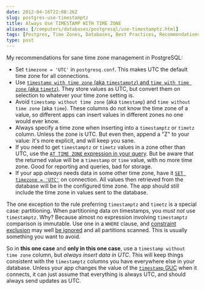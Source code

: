 ```yaml
--- 
date: 2012-04-16T22:08:26Z
slug: postgres-use-timestamptz
title: Always Use TIMESTAMP WITH TIME ZONE
aliases: [/computers/databases/postgresql/use-timestamptz.html]
tags: [Postgres, Time Zones, Databases, Best Practices, Recommendations]
type: post
---
```


My recommendations for sane time zone management in PostgreSQL:

-   Set `timezone = 'UTC'` in `postgresq.conf`. This makes UTC the default time
    zone for all connections.
-   Use [`timestamp with time zone` (aka `timestamptz`) and
    `time with time zone` (aka `timetz`)]. They store values as UTC, but convert
    them on selection to whatever your time zone setting is.
-   Avoid `timestamp without time zone` (aka `timestamp`) and
    `time without time zone` (aka `time`). These columns do not know the time
    zone of a value, so different apps can insert values in different zones no
    one would ever know.
-   Always specify a time zone when inserting into a `timestamptz` or `timetz`
    column. Unless the zone is UTC. But even then, append a "Z" to your value:
    it's more explicit, and will keep you sane.
-   If you need to get `timestamptz` or `timetz` values in a zone other than
    UTC, use the [`AT TIME ZONE` expression in your query]. But be aware that
    the returned value will be a `timestamp` or `time` value, with no more time
    zone. Good for reporting and queries, bad for storage.
-   If your app *always* needs data in some other time zone, have it
    [`SET timezone = 'UTC'`] on connection. All values then retrieved from the
    database will be in the configured time zone. The app should still include
    the time zone in values sent to the database.

The one exception to the rule preferring `timestamptz` and `timetz` is a special
case: partitioning. When partitioning data on timestamps, you *must not* use
`timestamptz`. Why? Because almost no expression involving `timestamptz`
comparison is immutable. Use one in a `WHERE` clause, and [constraint exclusion]
may well [be ignored] and all partitions scanned. This is usually something you
want to avoid.

So in **this one case** and **only in this one case**, use a
`timestamp without time zone` column, but *always insert data in UTC*. This will
keep things consistent with the `timestamptz` columns you have everywhere else
in your database. Unless your app changes the value of the [`timestamp`
GUC][`SET timezone = 'UTC'`] when it connects, it can just assume that
everything is always UTC, and should always send updates as UTC.

  [`timestamp with time zone` (aka `timestamptz`) and `time with time zone` (aka `timetz`)]: http://www.postgresql.org/docs/current/static/datatype-datetime.html
  [`AT TIME ZONE` expression in your query]: http://www.postgresql.org/docs/current/static/functions-datetime.html#FUNCTIONS-DATETIME-ZONECONVERT
  [`SET timezone = 'UTC'`]: http://www.postgresql.org/docs/9.1/static/runtime-config-client.html#GUC-TIMEZONE
  [constraint exclusion]: http://www.postgresql.org/docs/9.1/static/ddl-partitioning.html#DDL-PARTITIONING-CONSTRAINT-EXCLUSION
  [be ignored]: http://comments.gmane.org/gmane.comp.db.postgresql.performance/29681
